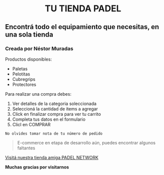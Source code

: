 <h1 align="center"> TU TIENDA PADEL </h1>

## Encontrá todo el equipamiento que necesitas, en una sola tienda

### Creada por Néstor Muradas

Productos disponibles:
* Paletas
* Pelotitas
* Cubregrips
* Protectores

Para realizar una compra debes:
1. Ver detalles de la categoria soleccionada
2. Seleccioná la cantidad de items a agregar
3. Click en finalizar compra para ver tu carrito
4. Completa tus datos en el formulario
5. Clicl en COMPRAR

```No olvides tomar nota de tu número de pedido```
>E-commerce en etapa de desarrollo aún, puedes encontrar algunos faltantes

[Visitá nuestra tienda amiga PADEL NETWORK](https://www.padelnetwork.com/)

**Muchas gracias por visitarnos**


